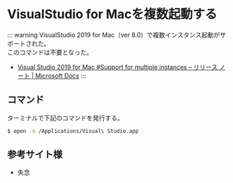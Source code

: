 # VisualStudio for Macを複数起動する

::: warning
VisualStudio 2019 for Mac（ver 8.0）で複数インスタンス起動がサポートされた。  
このコマンドは不要となった。

* [Visual Studio 2019 for Mac #Support for multiple instances – リリース ノート \| Microsoft Docs](https://docs.microsoft.com/ja-jp/visualstudio/releasenotes/vs2019-mac-relnotes#multipleinstances)
:::

## コマンド

ターミナルで下記のコマンドを発行する。

```sh
$ open -n /Applications/Visual\ Studio.app
```

## 参考サイト様

* 失念